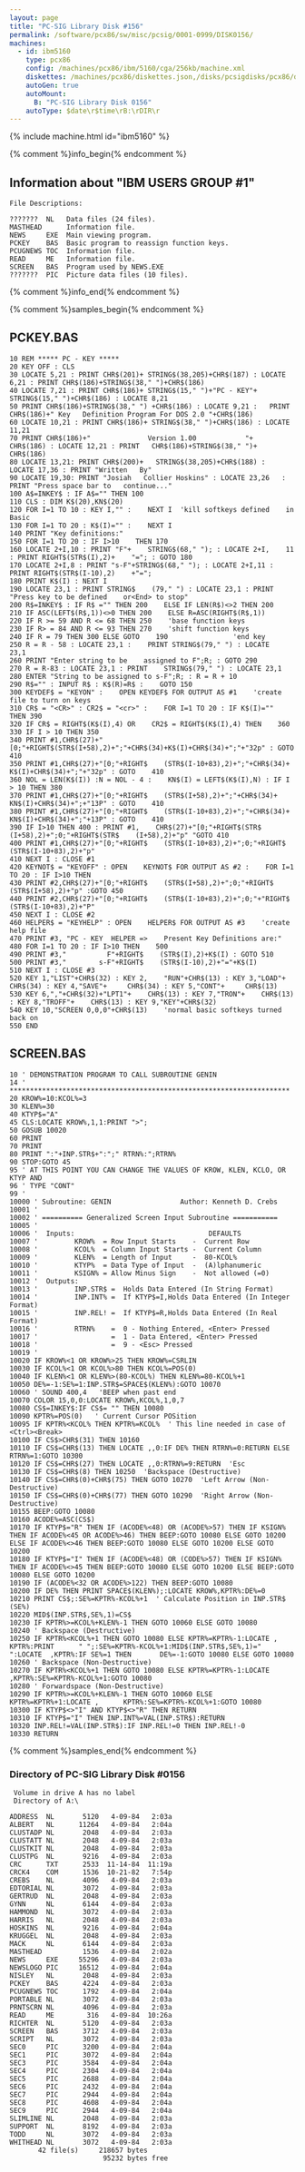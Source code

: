 ```yaml
---
layout: page
title: "PC-SIG Library Disk #156"
permalink: /software/pcx86/sw/misc/pcsig/0001-0999/DISK0156/
machines:
  - id: ibm5160
    type: pcx86
    config: /machines/pcx86/ibm/5160/cga/256kb/machine.xml
    diskettes: /machines/pcx86/diskettes.json,/disks/pcsigdisks/pcx86/diskettes.json
    autoGen: true
    autoMount:
      B: "PC-SIG Library Disk 0156"
    autoType: $date\r$time\rB:\rDIR\r
---
```


{% include machine.html id="ibm5160" %}

{% comment %}info_begin{% endcomment %}

## Information about "IBM USERS GROUP #1"

    File Descriptions:
    
    ???????  NL   Data files (24 files).
    MASTHEAD      Information file.
    NEWS     EXE  Main viewing program.
    PCKEY    BAS  Basic program to reassign function keys.
    PCUGNEWS TOC  Information file.
    READ     ME   Information file.
    SCREEN   BAS  Program used by NEWS.EXE
    ???????  PIC  Picture data files (10 files).
{% comment %}info_end{% endcomment %}

{% comment %}samples_begin{% endcomment %}

## PCKEY.BAS

```bas
10 REM ***** PC - KEY *****
20 KEY OFF : CLS
30 LOCATE 5,21 : PRINT CHR$(201)+ STRING$(38,205)+CHR$(187) : LOCATE 6,21 : PRINT CHR$(186)+STRING$(38," ")+CHR$(186)
40 LOCATE 7,21 : PRINT CHR$(186)+ STRING$(15," ")+"PC - KEY"+ STRING$(15," ")+CHR$(186) : LOCATE 8,21
50 PRINT CHR$(186)+STRING$(38," ") +CHR$(186) : LOCATE 9,21 :   PRINT CHR$(186)+" Key   Definition Program For DOS 2.0 "+CHR$(186)
60 LOCATE 10,21 : PRINT CHR$(186)+ STRING$(38," ")+CHR$(186) : LOCATE 11,21
70 PRINT CHR$(186)+"              Version 1.00            "+   CHR$(186) : LOCATE 12,21 : PRINT   CHR$(186)+STRING$(38," ")+   CHR$(186)
80 LOCATE 13,21: PRINT CHR$(200)+   STRING$(38,205)+CHR$(188) :   LOCATE 17,36 : PRINT "Written   By"
90 LOCATE 19,30: PRINT "Josiah   Collier Hoskins" : LOCATE 23,26   : PRINT "Press space bar to   continue..."
100 A$=INKEY$ : IF A$="" THEN 100
110 CLS : DIM K$(20),KN$(20)
120 FOR I=1 TO 10 : KEY I,"" :    NEXT I  'kill softkeys defined    in Basic
130 FOR I=1 TO 20 : K$(I)="" :    NEXT I
140 PRINT "Key definitions:"
150 FOR I=1 TO 20 : IF I>10    THEN 170
160 LOCATE 2+I,10 : PRINT "F"+    STRING$(68," "); : LOCATE 2+I,    11 : PRINT RIGHT$(STR$(I),2)+    "="; : GOTO 180
170 LOCATE 2+I,8 : PRINT "s-F"+STRING$(68," "); : LOCATE 2+I,11 : PRINT RIGHT$(STR$(I-10),2)    +"=";
180 PRINT K$(I) : NEXT I
190 LOCATE 23,1 : PRINT STRING$    (79," ") : LOCATE 23,1 : PRINT    "Press key to be defined    or<End> to stop"
200 R$=INKEY$ : IF R$ ="" THEN 200    ELSE IF LEN(R$)<>2 THEN 200
210 IF ASC(LEFT$(R$,1))<>0 THEN 200    ELSE R=ASC(RIGHT$(R$,1))
220 IF R >= 59 AND R <= 68 THEN 250    'base function keys
230 IF R> = 84 AND R <= 93 THEN 270    'shift function keys
240 IF R = 79 THEN 300 ELSE GOTO    190                'end key
250 R = R - 58 : LOCATE 23,1 :    PRINT STRING$(79," ") : LOCATE    23,1
260 PRINT "Enter string to be    assigned to F";R; : GOTO 290
270 R = R-83 : LOCATE 23,1 : PRINT    STRING$(79," ") : LOCATE 23,1
280 ENTER "String to be assigned to s-F";R; : R = R + 10
290 R$="" : INPUT R$ : K$(R)=R$ :    GOTO 150
300 KEYDEF$ = "KEYON" :    OPEN KEYDEF$ FOR OUTPUT AS #1    'create file to turn on keys
310 CR$ = "<CR>" : CR2$ = "<cr>" :    FOR I=1 TO 20 : IF K$(I)=""    THEN 390
320 IF CR$ = RIGHT$(K$(I),4) OR    CR2$ = RIGHT$(K$(I),4) THEN    360
330 IF I > 10 THEN 350
340 PRINT #1,CHR$(27)+"[0;"+RIGHT$(STR$(I+58),2)+";"+CHR$(34)+K$(I)+CHR$(34)+";"+"32p" : GOTO    410
350 PRINT #1,CHR$(27)+"[0;"+RIGHT$    (STR$(I-10+83),2)+";"+CHR$(34)+    K$(I)+CHR$(34)+";"+"32p" : GOTO    410
360 NOL = LEN(K$(I)) :N = NOL - 4 :    KN$(I) = LEFT$(K$(I),N) : IF I    > 10 THEN 380
370 PRINT #1,CHR$(27)+"[0;"+RIGHT$    (STR$(I+58),2)+";"+CHR$(34)+    KN$(I)+CHR$(34)+";+"13P" : GOTO    410
380 PRINT #1,CHR$(27)+"[0;"+RIGHT$    (STR$(I-10+83),2)+";"+CHR$(34)+    KN$(I)+CHR$(34)+";"+13P" : GOTO    410
390 IF I>10 THEN 400 : PRINT #1,    CHR$(27)+"[0;"+RIGHT$(STR$    (I+58),2)+";0;"+RIGHT$(STR$    (I+58),2)+"p" "GOTO 410
400 PRINT #1,CHR$(27)+"[0;"+RIGHT$    (STR$(I-10+83),2)+";0;"+RIGHT$    (STR$(I-10+83),2)+"p"
410 NEXT I : CLOSE #1
420 KEYNOT$ = "KEYOFF" : OPEN    KEYNOT$ FOR OUTPUT AS #2 :    FOR I=1 TO 20 : IF I>10 THEN
430 PRINT #2,CHR$(27)+"[0;"+RIGHT$    (STR$(I+58),2)+";0;"+RIGHT$    (STR$(I+58),2)+"p" :GOTO 450
440 PRINT #2,CHR$(27)+"[0;"+RIGHT$    (STR$(I-10+83),2)+";0;"+"RIGHT$    (STR$(I-10+83),2)+"P"
450 NEXT I : CLOSE #2
460 HELPER$ = "KEYHELP" : OPEN    HELPER$ FOR OUTPUT AS #3    'create help file
470 PRINT #3, "PC - KEY  HELPER =>    Present Key Definitions are:"
480 FOR I=1 TO 20 : IF I>10 THEN    500
490 PRINT #3,"          F"+RIGHT$    (STR$(I),2)+K$(I) : GOTO 510
500 PRINT #3,"        s-F"+RIGHT$    (STR$(I-10),2)+"="+K$(I)
510 NEXT I : CLOSE #3
520 KEY 1,"LIST"+CHR$(32) : KEY 2,    "RUN"+CHR$(13) : KEY 3,"LOAD"+     CHR$(34) : KEY 4,"SAVE"+     CHR$(34) : KEY 5,"CONT"+     CHR$(13)
530 KEY 6,","+CHR$(32)+"LPT1"+    CHR$(13) : KEY 7,"TRON"+    CHR$(13) : KEY 8,"TROFF"+    CHR$(13) : KEY 9,"KEY"+CHR$(32)
540 KEY 10,"SCREEN 0,0,0"+CHR$(13)    'normal basic softkeys turned    back on
550 END
```

## SCREEN.BAS

```bas
10 ' DEMONSTRATION PROGRAM TO CALL SUBROUTINE GENIN
14 ' *********************************************************************
20 KROW%=10:KCOL%=3
30 KLEN%=30
40 KTYP$="A"
45 CLS:LOCATE KROW%,1,1:PRINT ">";
50 GOSUB 10020
60 PRINT
70 PRINT
80 PRINT ":"+INP.STR$+":";" RTRN%:";RTRN%
90 STOP:GOTO 45
95 ' AT THIS POINT YOU CAN CHANGE THE VALUES OF KROW, KLEN, KCLO, OR KTYP AND
96 ' TYPE "CONT"
99 '
10000 ' Subroutine: GENIN                 Author: Kenneth D. Crebs
10001 '
10002 ' ========== Generalized Screen Input Subroutine ===========
10005 '
10006 '  Inputs:                                 DEFAULTS
10007 '         KROW%  = Row Input Starts    -  Current Row
10008 '         KCOL%  = Column Input Starts -  Current Column
10009 '         KLEN%  = Length of Input     -  80-KCOL%
10010 '         KTYP%  = Data Type of Input  -  (A)lphanumeric
10011 '         KSIGN% = Allow Minus Sign    -  Not allowed (=0)
10012 '  Outputs:
10013 '         INP.STR$ =  Holds Data Entered (In String Format)
10014 '         INP.INT% =  If KTYP$=I,Holds Data Entered (In Integer Format)
10015 '         INP.REL! =  If KTYP$=R,Holds Data Entered (In Real Format)
10016 '         RTRN%    =  0 - Nothing Entered, <Enter> Pressed
10017 '                  =  1 - Data Entered, <Enter> Pressed
10018 '                  =  9 - <Esc> Pressed
10019 '
10020 IF KROW%<1 OR KROW%>25 THEN KROW%=CSRLIN
10030 IF KCOL%<1 OR KCOL%>80 THEN KCOL%=POS(0)
10040 IF KLEN%<1 OR KLEN%>(80-KCOL%) THEN KLEN%=80-KCOL%+1
10050 DE%=-1:SE%=1:INP.STR$=SPACE$(KLEN%):GOTO 10070
10060 ' SOUND 400,4   'BEEP when past end
10070 COLOR 15,0,0:LOCATE KROW%,KCOL%,1,0,7
10080 CS$=INKEY$:IF CS$= "" THEN 10080
10090 KPTR%=POS(0)   ' Current Cursor POSition
10095 IF KPTR%<KCOL% THEN KPTR%=KCOL%  ' This line needed in case of      <Ctrl><Break>
10100 IF CS$>CHR$(31) THEN 10160
10110 IF CS$=CHR$(13) THEN LOCATE ,,0:IF DE% THEN RTRN%=0:RETURN ELSE       RTRN%=1:GOTO 10300
10120 IF CS$=CHR$(27) THEN LOCATE ,,0:RTRN%=9:RETURN  'Esc
10130 IF CS$=CHR$(8) THEN 10250  'Backspace (Destructive)
10140 IF CS$=CHR$(0)+CHR$(75) THEN GOTO 10270  'Left Arrow (Non-Destructive)
10150 IF CS$=CHR$(0)+CHR$(77) THEN GOTO 10290  'Right Arrow (Non-Destructive)
10155 BEEP:GOTO 10080
10160 ACODE%=ASC(CS$)
10170 IF KTYP$="R" THEN IF (ACODE%<48) OR (ACODE%>57) THEN IF KSIGN% THEN IF ACODE%<45 OR ACODE%>46) THEN BEEP:GOTO 10080 ELSE GOTO 10200 ELSE IF ACODE%<>46 THEN BEEP:GOTO 10080 ELSE GOTO 10200 ELSE GOTO 10200
10180 IF KTYP$="I" THEN IF (ACODE%<48) OR (CODE%>57) THEN IF KSIGN% THEN IF ACODE%<>45 THEN BEEP:GOTO 10080 ELSE GOTO 10200 ELSE BEEP:GOTO 10080 ELSE GOTO 10200
10190 IF (ACODE%<32 OR ACODE%>122) THEN BEEP:GOTO 10080
10200 IF DE% THEN PRINT SPACE$(KLEN%);:LOCATE KROW%,KPTR%:DE%=0
10210 PRINT CS$;:SE%=KPTR%-KCOL%+1  ' Calculate Position in INP.STR$ (SE%)
10220 MID$(INP.STR$,SE%,1)=CS$
10230 IF KPTR%>=KCOL%+KLEN%-1 THEN GOTO 10060 ELSE GOTO 10080
10240 ' Backspace (Destructive)
10250 IF KPTR%<KCOL%+1 THEN GOTO 10080 ELSE KPTR%=KPTR%-1:LOCATE , KPTR%:PRINT      " ";:SE%=KPTR%-KCOL%+1:MID$(INP.STR$,SE%,1)=" ":LOCATE  ,KPTR%:IF SE%=1 THEN       DE%=-1:GOTO 10080 ELSE GOTO 10080
10260 ' Backspace (Non-Destructive)
10270 IF KPTR%<KCOL%+1 THEN GOTO 10080 ELSE KPTR%=KPTR%-1:LOCATE      ,KPTR%:SE%=KPTR%-KCOL%+1:GOTO 10080
10280 ' Forwardspace (Non-Destructive)
10290 IF KPTR%>=KCOL%+KLEN%-1 THEN GOTO 10060 ELSE KPTR%=KPTR%+1:LOCATE ,      KPTR%:SE%=KPTR%-KCOL%+1:GOTO 10080
10300 IF KTYP$<>"I" AND KTYP$<>"R" THEN RETURN
10310 IF KTYP$="I" THEN INP.INT%=VAL(INP.STR$):RETURN
10320 INP.REL!=VAL(INP.STR$):IF INP.REL!=0 THEN INP.REL!-0
10330 RETURN
```

{% comment %}samples_end{% endcomment %}

### Directory of PC-SIG Library Disk #0156

     Volume in drive A has no label
     Directory of A:\

    ADDRESS  NL       5120   4-09-84   2:03a
    ALBERT   NL      11264   4-09-84   2:04a
    CLUSTADP NL       2048   4-09-84   2:03a
    CLUSTATT NL       2048   4-09-84   2:03a
    CLUSTKIT NL       2048   4-09-84   2:03a
    CLUSTPG  NL       9216   4-09-84   2:03a
    CRC      TXT      2533  11-14-84  11:19a
    CRCK4    COM      1536  10-21-82   7:54p
    CREBS    NL       4096   4-09-84   2:03a
    EDTORIAL NL       3072   4-09-84   2:03a
    GERTRUD  NL       2048   4-09-84   2:03a
    GYNN     NL       6144   4-09-84   2:03a
    HAMMOND  NL       3072   4-09-84   2:03a
    HARRIS   NL       2048   4-09-84   2:03a
    HOSKINS  NL       9216   4-09-84   2:04a
    KRUGGEL  NL       2048   4-09-84   2:03a
    MACK     NL       6144   4-09-84   2:03a
    MASTHEAD          1536   4-09-84   2:02a
    NEWS     EXE     55296   4-09-84   2:03a
    NEWSLOGO PIC     16512   4-09-84   2:04a
    NISLEY   NL       2048   4-09-84   2:03a
    PCKEY    BAS      4224   4-09-84   2:03a
    PCUGNEWS TOC      1792   4-09-84   2:04a
    PORTABLE NL       3072   4-09-84   2:03a
    PRNTSCRN NL       4096   4-09-84   2:03a
    READ     ME        316   4-09-84  10:26a
    RICHTER  NL       5120   4-09-84   2:03a
    SCREEN   BAS      3712   4-09-84   2:03a
    SCRIPT   NL       3072   4-09-84   2:03a
    SEC0     PIC      3200   4-09-84   2:04a
    SEC1     PIC      3072   4-09-84   2:04a
    SEC3     PIC      3584   4-09-84   2:04a
    SEC4     PIC      2304   4-09-84   2:04a
    SEC5     PIC      2688   4-09-84   2:04a
    SEC6     PIC      2432   4-09-84   2:04a
    SEC7     PIC      2944   4-09-84   2:04a
    SEC8     PIC      4608   4-09-84   2:04a
    SEC9     PIC      2944   4-09-84   2:04a
    SLIMLINE NL       2048   4-09-84   2:03a
    SUPPORT  NL       8192   4-09-84   2:03a
    TODD     NL       3072   4-09-84   2:03a
    WHITHEAD NL       3072   4-09-84   2:03a
           42 file(s)     218657 bytes
                           95232 bytes free
